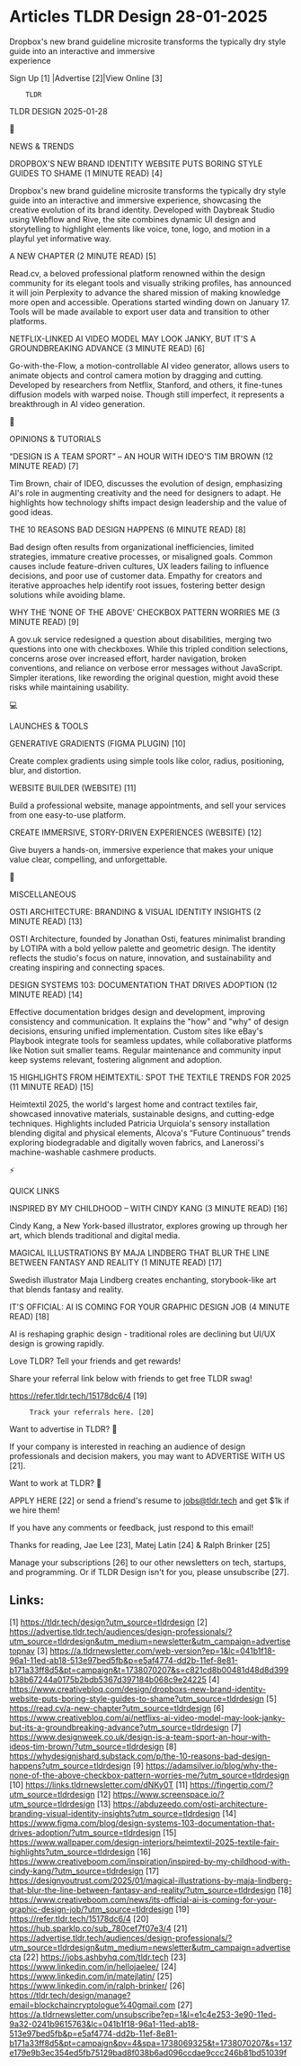 # Articles TLDR Design 28-01-2025

Dropbox's new brand guideline microsite transforms the typically dry
style guide into an interactive and immersive
experience ‌ ‌ ‌ ‌ ‌ ‌ ‌ ‌ ‌ ‌ ‌ ‌ ‌ ‌ ‌ ‌ ‌ ‌ ‌ ‌ ‌ ‌ ‌ ‌ ‌ ‌  ‌ ‌ ‌ ‌ ‌ ‌ ‌ ‌ ‌ ‌ ‌ ‌ ‌ ‌ ‌ ‌ ‌ ‌ ‌ ‌ ‌ ‌ ‌ ‌ ‌ ‌ 


 Sign Up [1] |Advertise [2]|View Online [3] 

		TLDR 

TLDR DESIGN 2025-01-28

📱 

NEWS & TRENDS

 DROPBOX'S NEW BRAND IDENTITY WEBSITE PUTS BORING STYLE GUIDES TO
SHAME (1 MINUTE READ) [4] 

 Dropbox's new brand guideline microsite transforms the typically dry
style guide into an interactive and immersive experience, showcasing
the creative evolution of its brand identity. Developed with Daybreak
Studio using Webflow and Rive, the site combines dynamic UI design and
storytelling to highlight elements like voice, tone, logo, and motion
in a playful yet informative way. 

 A NEW CHAPTER (2 MINUTE READ) [5] 

 Read.cv, a beloved professional platform renowned within the design
community for its elegant tools and visually striking profiles, has
announced it will join Perplexity to advance the shared mission of
making knowledge more open and accessible. Operations started winding
down on January 17. Tools will be made available to export user data
and transition to other platforms. 

 NETFLIX-LINKED AI VIDEO MODEL MAY LOOK JANKY, BUT IT'S A
GROUNDBREAKING ADVANCE (3 MINUTE READ) [6] 

 Go-with-the-Flow, a motion-controllable AI video generator, allows
users to animate objects and control camera motion by dragging and
cutting. Developed by researchers from Netflix, Stanford, and others,
it fine-tunes diffusion models with warped noise. Though still
imperfect, it represents a breakthrough in AI video generation. 

🚀 

OPINIONS & TUTORIALS

 “DESIGN IS A TEAM SPORT” – AN HOUR WITH IDEO'S TIM BROWN (12
MINUTE READ) [7] 

 Tim Brown, chair of IDEO, discusses the evolution of design,
emphasizing AI's role in augmenting creativity and the need for
designers to adapt. He highlights how technology shifts impact design
leadership and the value of good ideas. 

 THE 10 REASONS BAD DESIGN HAPPENS (6 MINUTE READ) [8] 

 Bad design often results from organizational inefficiencies, limited
strategies, immature creative processes, or misaligned goals. Common
causes include feature-driven cultures, UX leaders failing to
influence decisions, and poor use of customer data. Empathy for
creators and iterative approaches help identify root issues, fostering
better design solutions while avoiding blame. 

 WHY THE ‘NONE OF THE ABOVE' CHECKBOX PATTERN WORRIES ME (3 MINUTE
READ) [9] 

 A gov.uk service redesigned a question about disabilities, merging
two questions into one with checkboxes. While this tripled condition
selections, concerns arose over increased effort, harder navigation,
broken conventions, and reliance on verbose error messages without
JavaScript. Simpler iterations, like rewording the original question,
might avoid these risks while maintaining usability. 

💻 

LAUNCHES & TOOLS

 GENERATIVE GRADIENTS (FIGMA PLUGIN) [10] 

 Create complex gradients using simple tools like color, radius,
positioning, blur, and distortion. 

 WEBSITE BUILDER (WEBSITE) [11] 

 Build a professional website, manage appointments, and sell your
services from one easy-to-use platform. 

 CREATE IMMERSIVE, STORY-DRIVEN EXPERIENCES (WEBSITE) [12] 

 Give buyers a hands-on, immersive experience that makes your unique
value clear, compelling, and unforgettable. 

🎁 

MISCELLANEOUS

 OSTI ARCHITECTURE: BRANDING & VISUAL IDENTITY INSIGHTS (2 MINUTE
READ) [13] 

 OSTI Architecture, founded by Jonathan Osti, features minimalist
branding by LOTIPA with a bold yellow palette and geometric design.
The identity reflects the studio's focus on nature, innovation, and
sustainability and creating inspiring and connecting spaces. 

 DESIGN SYSTEMS 103: DOCUMENTATION THAT DRIVES ADOPTION (12 MINUTE
READ) [14] 

 Effective documentation bridges design and development, improving
consistency and communication. It explains the "how" and "why" of
design decisions, ensuring unified implementation. Custom sites like
eBay's Playbook integrate tools for seamless updates, while
collaborative platforms like Notion suit smaller teams. Regular
maintenance and community input keep systems relevant, fostering
alignment and adoption. 

 15 HIGHLIGHTS FROM HEIMTEXTIL: SPOT THE TEXTILE TRENDS FOR 2025 (11
MINUTE READ) [15] 

 Heimtextil 2025, the world's largest home and contract textiles fair,
showcased innovative materials, sustainable designs, and cutting-edge
techniques. Highlights included Patricia Urquiola's sensory
installation blending digital and physical elements, Alcova's
“Future Continuous” trends exploring biodegradable and digitally
woven fabrics, and Lanerossi's machine-washable cashmere products. 

⚡ 

QUICK LINKS

 INSPIRED BY MY CHILDHOOD – WITH CINDY KANG (3 MINUTE READ) [16] 

 Cindy Kang, a New York-based illustrator, explores growing up through
her art, which blends traditional and digital media. 

 MAGICAL ILLUSTRATIONS BY MAJA LINDBERG THAT BLUR THE LINE BETWEEN
FANTASY AND REALITY (1 MINUTE READ) [17] 

 Swedish illustrator Maja Lindberg creates enchanting, storybook-like
art that blends fantasy and reality. 

 IT'S OFFICIAL: AI IS COMING FOR YOUR GRAPHIC DESIGN JOB (4 MINUTE
READ) [18] 

 AI is reshaping graphic design - traditional roles are declining but
UI/UX design is growing rapidly. 

Love TLDR? Tell your friends and get rewards!

 Share your referral link below with friends to get free TLDR swag! 

 https://refer.tldr.tech/15178dc6/4 [19] 

		 Track your referrals here. [20] 

Want to advertise in TLDR? 📰

 If your company is interested in reaching an audience of design
professionals and decision makers, you may want to ADVERTISE WITH US
[21]. 

Want to work at TLDR? 💼

 APPLY HERE [22] or send a friend's resume to jobs@tldr.tech and get
$1k if we hire them! 

 If you have any comments or feedback, just respond to this email! 

Thanks for reading, 
Jae Lee [23], Matej Latin [24] & Ralph Brinker [25] 

 Manage your subscriptions [26] to our other newsletters on tech,
startups, and programming. Or if TLDR Design isn't for you, please
unsubscribe [27]. 

 

Links:
------
[1] https://tldr.tech/design?utm_source=tldrdesign
[2] https://advertise.tldr.tech/audiences/design-professionals/?utm_source=tldrdesign&utm_medium=newsletter&utm_campaign=advertisetopnav
[3] https://a.tldrnewsletter.com/web-version?ep=1&lc=041b1f18-96a1-11ed-ab18-513e97bed5fb&p=e5af4774-dd2b-11ef-8e81-b171a33ff8d5&pt=campaign&t=1738070207&s=c821cd8b00481d48d8d399b38b67244a0175b2bdb5367d397184b068c9e24225
[4] https://www.creativebloq.com/design/dropboxs-new-brand-identity-website-puts-boring-style-guides-to-shame?utm_source=tldrdesign
[5] https://read.cv/a-new-chapter?utm_source=tldrdesign
[6] https://www.creativebloq.com/ai/netflixs-ai-video-model-may-look-janky-but-its-a-groundbreaking-advance?utm_source=tldrdesign
[7] https://www.designweek.co.uk/design-is-a-team-sport-an-hour-with-ideos-tim-brown/?utm_source=tldrdesign
[8] https://whydesignishard.substack.com/p/the-10-reasons-bad-design-happens?utm_source=tldrdesign
[9] https://adamsilver.io/blog/why-the-none-of-the-above-checkbox-pattern-worries-me/?utm_source=tldrdesign
[10] https://links.tldrnewsletter.com/dNKy0T
[11] https://fingertip.com/?utm_source=tldrdesign
[12] https://www.screenspace.io/?utm_source=tldrdesign
[13] https://abduzeedo.com/osti-architecture-branding-visual-identity-insights?utm_source=tldrdesign
[14] https://www.figma.com/blog/design-systems-103-documentation-that-drives-adoption/?utm_source=tldrdesign
[15] https://www.wallpaper.com/design-interiors/heimtextil-2025-textile-fair-highlights?utm_source=tldrdesign
[16] https://www.creativeboom.com/inspiration/inspired-by-my-childhood-with-cindy-kang/?utm_source=tldrdesign
[17] https://designyoutrust.com/2025/01/magical-illustrations-by-maja-lindberg-that-blur-the-line-between-fantasy-and-reality/?utm_source=tldrdesign
[18] https://www.creativeboom.com/news/its-official-ai-is-coming-for-your-graphic-design-job/?utm_source=tldrdesign
[19] https://refer.tldr.tech/15178dc6/4
[20] https://hub.sparklp.co/sub_780cef7f07e3/4
[21] https://advertise.tldr.tech/audiences/design-professionals/?utm_source=tldrdesign&utm_medium=newsletter&utm_campaign=advertisecta
[22] https://jobs.ashbyhq.com/tldr.tech
[23] https://www.linkedin.com/in/hellojaelee/
[24] https://www.linkedin.com/in/matejlatin/
[25] https://www.linkedin.com/in/ralph-brinker/
[26] https://tldr.tech/design/manage?email=blockchaincryptologue%40gmail.com
[27] https://a.tldrnewsletter.com/unsubscribe?ep=1&l=e1c4e253-3e90-11ed-9a32-0241b9615763&lc=041b1f18-96a1-11ed-ab18-513e97bed5fb&p=e5af4774-dd2b-11ef-8e81-b171a33ff8d5&pt=campaign&pv=4&spa=1738069325&t=1738070207&s=137e179e9b3ec354ed5fb75129bad8f038b6ad096ccdae9ccc246b81bd51039f
